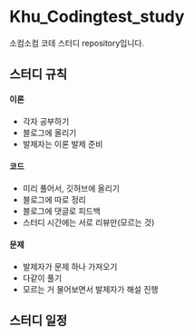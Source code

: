 # Khu_Codingtest_study

소컴소컴 코테 스터디 repository입니다.

## 스터디 규칙
#### 이론
- 각자 공부하기
- 블로그에 올리기
- 발제자는 이론 발제 준비

#### 코드
- 미리 풀어서, 깃허브에 올리기
- 블로그에 따로 정리
- 블로그에 댓글로 피드백
- 스터디 시간에는 서로 리뷰만(모르는 것)

#### 문제
- 발제자가 문제 하나 가져오기
- 다같이 풀기 
- 모르는 거 물어보면서 발제자가 해설 진행


## 스터디 일정
